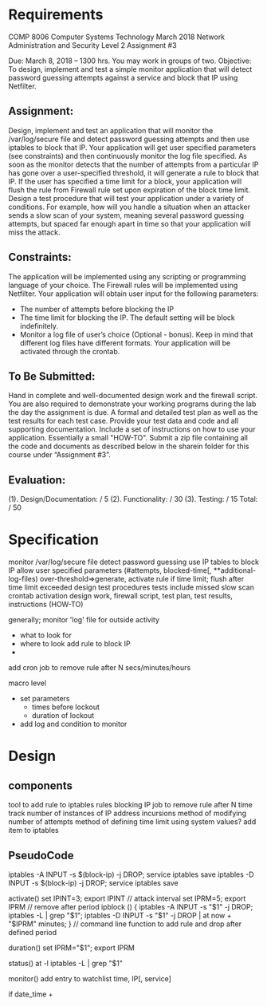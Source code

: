 # Requirements
COMP 8006 Computer Systems Technology March 2018
Network Administration and Security Level 2
Assignment #3

Due: March 8, 2018 – 1300 hrs. You may work in groups of two.
Objective: To design, implement and test a simple monitor application that will detect password guessing attempts against a service and block that IP using Netfilter.

## Assignment:
Design, implement and test an application that will monitor the /var/log/secure file and detect password guessing attempts and then use iptables to block that IP.
Your application will get user specified parameters (see constraints) and then continuously monitor the log file specified.
As soon as the monitor detects that the number of attempts from a particular IP has gone over a user-specified threshold, it will generate a rule to block that IP.
If the user has specified a time limit for a block, your application will flush the rule from Firewall rule set upon expiration of the block time limit.
Design a test procedure that will test your application under a variety of conditions. For example, how will you handle a situation when an attacker sends a slow scan of your system, meaning several password guessing attempts, but spaced far enough apart in time so that your application will miss the attack.

## Constraints:
The application will be implemented using any scripting or programming language of your choice.
The Firewall rules will be implemented using Netfilter.
Your application will obtain user input for the following parameters:
 - The number of attempts before blocking the IP
 - The time limit for blocking the IP. The default setting will be block indefinitely.
 - Monitor a log file of user’s choice (Optional - bonus). Keep in mind that different log files have different formats.
Your application will be activated through the crontab. 

## To Be Submitted:
Hand in complete and well-documented design work and the firewall script.
You are also required to demonstrate your working programs during the lab the day the assignment is due.
A formal and detailed test plan as well as the test results for each test case.
Provide your test data and code and all supporting documentation. Include a set of instructions on how to use your application. Essentially a small "HOW-TO".
Submit a zip file containing all the code and documents as described below in the sharein folder for this course under “Assignment #3”.

## Evaluation:
(1). Design/Documentation: / 5
(2). Functionality: / 30
(3). Testing: / 15
Total: / 50 

# Specification
monitor /var/log/secure file
detect password guessing
use IP tables to block IP
allow user specified parameters (#attempts, blocked-time[, **additional-log-files)
over-threshold=>generate, activate rule
if time limit; flush after time limit exceeded
design test procedures
tests include missed slow scan
crontab activation
design work, firewall script, test plan, test results, instructions (HOW-TO)

generally;
monitor 'log' file for outside activity
 - what to look for
 - where to look
add rule to block IP
 - 
add cron job to remove rule after N secs/minutes/hours

macro level
 - set parameters
    - times before lockout
    - duration of lockout
 - add log and condition to monitor

# Design
## components
tool to add rule to iptables rules blocking IP
job to remove rule after N time
track number of instances of IP address incursions
method of modifying number of attempts
method of defining time limit
using system values?
add item to iptables

## PseudoCode
iptables -A INPUT -s $(block-ip) -j DROP; service iptables save
iptables -D INPUT -s $(block-ip) -j DROP; service iptables save

activate()
    set IPINT=3; export IPINT   // attack interval
    set IPRM=5; export IPRM     // remove after period
    ipblock () { iptables -A INPUT -s "$1" -j DROP; iptables -L | grep "$1"; iptables -D INPUT -s "$1" -j DROP | at now + "$IPRM" minutes; } // command line function to add rule and drop after defined period

duration()
    set IPRM="$1"; export IPRM
    
status()
    at -l
    iptables -L | grep "$1"

monitor()
    add entry to watchlist
    time, IP[, service]

if date_time +